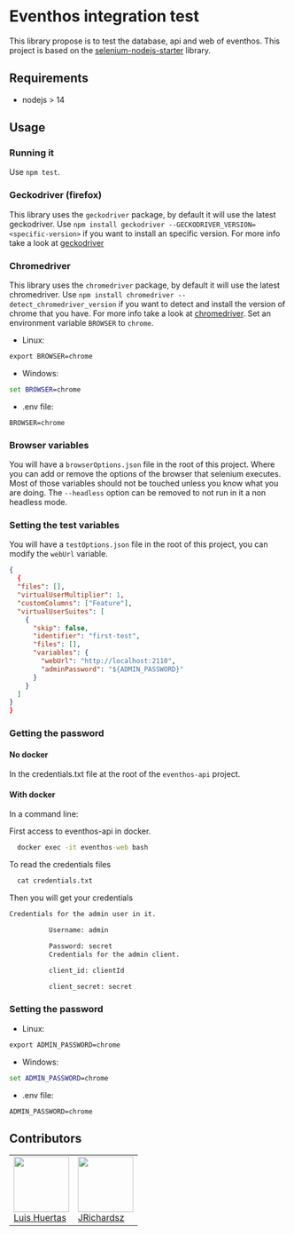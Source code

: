 # Eventhos integration test

This library propose is to test the database, api and web of eventhos. This project is based on the [selenium-nodejs-starter](https://github.com/usil/selenium-nodejs-starter) library.

## Requirements

- nodejs > 14

## Usage

### Running it

Use `npm test`.

### Geckodriver (firefox)

This library uses the `geckodriver` package, by default it will use the latest geckodriver. Use `npm install geckodriver --GECKODRIVER_VERSION=<specific-version>` if you want to install an specific version. For more info take a look at [geckodriver](https://www.npmjs.com/package/geckodriver/)

### Chromedriver

This library uses the `chromedriver` package, by default it will use the latest chromedriver. Use `npm install chromedriver --detect_chromedriver_version` if you want to detect and install the version of chrome that you have. For more info take a look at [chromedriver](https://www.npmjs.com/package/). Set an environment variable `BROWSER` to `chrome`.

- Linux:

```cmd
export BROWSER=chrome
```

- Windows:

```cmd
set BROWSER=chrome
```

- .env file:

```text
BROWSER=chrome
```

### Browser variables

You will have a `browserOptions.json` file in the root of this project. Where you can add or remove the options of the browser that selenium executes. Most of those variables should not be touched unless you know what you are doing. The `--headless` option can be removed to not run in it a non headless mode.

### Setting the test variables

You will have a `testOptions.json` file in the root of this project, you can modify the `webUrl` variable.

```json
{
  {
  "files": [],
  "virtualUserMultiplier": 1,
  "customColumns": ["Feature"],
  "virtualUserSuites": [
    {
      "skip": false,
      "identifier": "first-test",
      "files": [],
      "variables": {
        "webUrl": "http://localhost:2110",
        "adminPassword": "${ADMIN_PASSWORD}"
      }
    }
  ]
}
}
```

### Getting the password

#### No docker

In the credentials.txt file at the root of the `eventhos-api` project.

#### With docker

In a command line:

First access to eventhos-api in docker.

```cmd
  docker exec -it eventhos-web bash
```

To read the credentials files

```cmd
  cat credentials.txt
```

Then you will get your credentials

```txt
Credentials for the admin user in it.

          Username: admin

          Password: secret
          Credentials for the admin client.

          client_id: clientId

          client_secret: secret
```

### Setting the password

- Linux:

```cmd
export ADMIN_PASSWORD=chrome
```

- Windows:

```cmd
set ADMIN_PASSWORD=chrome
```

- .env file:

```text
ADMIN_PASSWORD=chrome
```

## Contributors

<table>
  <tbody>
    <td>
      <img src="https://i.ibb.co/88Tp6n5/Recurso-7.png" width="100px;"/>
      <br />
      <label><a href="https://github.com/TacEtarip">Luis Huertas</a></label>
      <br />
    </td>
    <td>
      <img src="https://avatars0.githubusercontent.com/u/3322836?s=460&v=4" width="100px;"/>
      <br />
      <label><a href="http://jrichardsz.github.io/">JRichardsz</a></label>
      <br />
    </td>
  </tbody>
</table>

